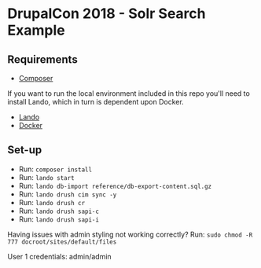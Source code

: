 # DrupalCon 2018 - Solr Search Example

## Requirements
- [Composer](https://getcomposer.org)

If you want to run the local environment included in this repo you'll need to install Lando, which in turn is dependent upon Docker.

- [Lando](https://docs.devwithlando.io)
- [Docker](https://www.docker.com)

## Set-up
- Run: `composer install`
- Run: `lando start`
- Run: `lando db-import reference/db-export-content.sql.gz`
- Run: `lando drush cim sync -y`
- Run: `lando drush cr`
- Run: `lando drush sapi-c`
- Run: `lando drush sapi-i`

Having issues with admin styling not working correctly?
Run: `sudo chmod -R 777 docroot/sites/default/files`

User 1 credentials: admin/admin
